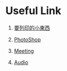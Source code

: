 # Useful Link
1. [要列印的小東西](https://drive.google.com/drive/folders/1lgdNyuA8oQb6lUUN0zMSO536kHWE23qs)

2. [PhotoShop](https://drive.google.com/file/d/1B469taas3KJsumnWtWzE-kXyCEc6OIXr/view?usp=sharing)

3. [Meeting](https://hackmd.io/r85xvQpiTaWiHuVqFyMZ0w)

4. [Audio](https://drive.google.com/drive/folders/1_7ck5-tzO82SKufN7BeRSshzQ2-XQ7FN?fbclid=IwAR0K2aOw8gTJkmUpu0_Ytz-_0GIKMSlxQUV1Xibj9w6V88DfvjSXaLyagKU)
